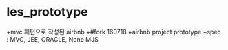# les_prototype
+mvc 패턴으로 작성된 airbnb
 +#fork 160718
 +airbnb project prototype
 +spec : MVC, JEE, ORACLE, None MJS
